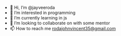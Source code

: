 - 👋 Hi, I’m @jayveeroda
- 👀 I’m interested in programming
- 🌱 I’m currently learning in js
- 💞️ I’m looking to collaborate on with some mentor
- 📫 How to reach me rodajohnvincent35@gmail.com

<!---
jayveeroda/jayveeroda is a ✨ special ✨ repository because its `README.md` (this file) appears on your GitHub profile.
You can click the Preview link to take a look at your changes.
--->
